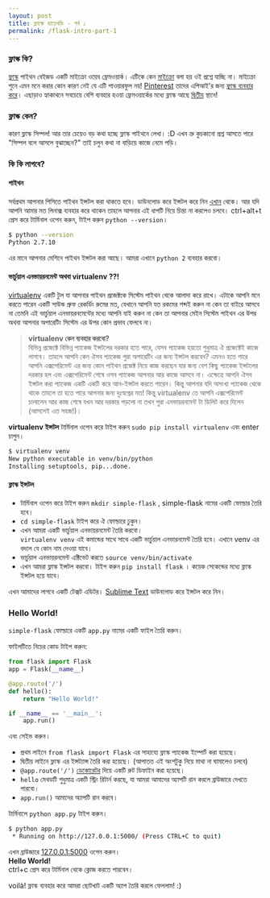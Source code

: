 ```yaml
---
layout: post
title: ফ্লাস্কে হাতেখড়ি - পর্ব ১
permalink: /flask-intro-part-1
---
```

### ফ্লাস্ক কি?
[ফ্লাস্ক][flask] পাইথন বেইজড একটি মাইক্রো ওয়েব ফ্রেমওয়ার্ক। 
এটিকে কেন [মাইক্রো][why-called-micro] বলা হয় ওই প্রশ্নে যাচ্ছি না।  মাইক্রো শুনে এমন মনে করার কোন কারণ নেই যে এটি পাওয়ারফুল নয়! [Pinterest][pinterest] তাদের এপিআই'র জন্য [ফ্লাস্ক ব্যবহার করে][pinterest-use-flask-quora]। এছাড়াও হ্যাকাথনে সবচেয়ে বেশি ব্যবহার হওয়া ফ্রেমওয়ার্কের মধ্যে ফ্লাস্ক আছে [দ্বিতীয়][flask-in-hackathon] স্থানে! 

### ফ্লাস্ক কেন?
কারণ ফ্লাস্ক সিম্পল! আর তার চেয়েও বড় কথা হচ্ছে ফ্লাস্ক পাইথনে লেখা। :D
এখন ভ্রু কুচকানো প্রশ্ন আসতে পারে "সিম্পল বলে আসলে বুঝাচ্ছেন?"
তাই চলুন কথা না বাড়িয়ে কাজে নেমে পড়ি। 

### কি কি লাগবে?

#### পাইথন  

সর্বপ্রথম আপনার পিসিতে পাইথন ইন্সটল করা থাকতে হবে। ডাউনলোড করে ইন্সটল করে নিন [এখান][download-python] থেকে। 
আর যদি আপনি আমার মত লিনাক্স ব্যবহার করে থাকেন তাহলে আপনার এই ধাপটি নিয়ে চিন্তা না করলেও চলবে। ctrl+alt+t প্রেস করে টার্মিনাল ওপেন করুন, টাইপ করুন `python --version`। 	

```bash	
$ python --version
Python 2.7.10
```

এর মানে আপনার মেশিনে পাইথন ইন্সটল করা আছে। আমরা এখানে `python 2` ব্যবহার করবো। 

#### ভার্চুয়াল এনভায়রনমেন্ট অথবা virtualenv ??!

[virtualenv][virtualenv] একটি টুল যা আপনার পাইথন প্রজেক্টকে সিস্টেম পাইথন থেকে আলাদা করে রাখে। এটাকে আপনি মনে করতে পারেন একটি সাউন্ড প্রুফ রেকর্ডিং রুমের মত, যেখানে আপনি যত রকমের শব্দই করুন না কেন তা বাইরে আসবে না তেমনি এই ভার্চুয়াল এনভায়রনমেন্টের মধ্যে আপনি যাই করুন না কেন তা আপনার মেইন সিস্টেম পাইথন এর উপর অথবা আপনার অপারেটিং সিস্টেম এর উপর কোন প্রভাব ফেলবে না। 

> **virtualenv কেন ব্যবহার করবো?**  
> বিভিন্ন প্রজেক্টে বিভিন্ন প্যাকেজ ইন্সটলের দরকার হতে পারে, যেসব প্যাকেজ হয়তো শুধুমাত্র ঐ প্রজেক্টেই কাজে লাগবে। তাহলে আপনি কেন ঐসব প্যাকেজ পুরা অপারেটিং এর জন্য ইন্সটল করবেন? এমনও হতে পারে আপনি এক্সপেরিমেন্ট এর জন্য কোন পাইথন প্রজেক্ট নিয়ে কাজ করছেন যার জন্য বেশ কিছু প্যাকেজ ইন্সটলের দরকার হল এবং এক্সপেরিমেন্ট শেষে ওসব প্যাকেজ আপনার আর কাজে আসবে না। এক্ষেত্রে আপনি ঐসব ইন্সটল করা প্যাকেজ একটি একটি করে আন-ইন্সটল করতে পারেন। কিন্তু আপনার যদি অসংখ্য প্যাকেজ থেকে থাকে তাহলে তা হতে পারে আপনার জন্য দুঃস্বপ্নের মত! কিন্তু virtualenv তে আপনি এক্সপেরিমেন্ট চালালেন আর কাজ শেষে যখন আর দরকার পড়লো না তখন পুরা এনভায়রনমেন্ট টা ডিলিট করে দিলেন (আসলেই এত সহজ!)। 


**virtualenv ইন্সটল** 
টার্মিনাল ওপেন করে টাইপ করুন `sudo pip install virtualenv` এবং enter চাপুন।  

```bash   
$ virtualenv venv
New python executable in venv/bin/python
Installing setuptools, pip...done.
```


#### ফ্লাস্ক ইন্সটল   
* টার্মিনাল ওপেন করে টাইপ করুন `mkdir simple-flask` , simple-flask নামের একটি ফোল্ডার তৈরি হবে।
*  `cd simple-flask` টাইপ করে ঐ ফোল্ডারে ঢুকুন।
*  এখন আমরা একটি ভার্চুয়াল এনভায়রনমেন্ট তৈরি করবো।  
   `virtualenv venv`  এই কমান্ডের সাথে সাথে একটি ভার্চুয়াল এনভারনমেন্ট তৈরি হবে। এখানে venv এর বদলে যে কোন নাম দেওয়া যাবে।  
*  ভার্চুয়াল এনভায়রনমেন্ট এক্টিভেট করতে `source venv/bin/activate`
*  এখন আমরা ফ্লাস্ক ইন্সটল করবো। 
   টাইপ করুন `pip install flask` ।
   কয়েক সেকেন্ডের মধ্যে ফ্লাস্ক ইন্সটল হয়ে যাবে। 


এখন আমাদের লাগবে একটি টেক্সট এডিটর। [Sublime Text][sublime-text] ডাউনলোড করে ইন্সটল করে নিন। 


### Hello World!

`simple-flask` ফোল্ডারে একটি `app.py` নামের একটি ফাইল তৈরি করুন। 

ফাইলটিতে নিচের কোড টাইপ করুন:

```python
from flask import Flask
app = Flask(__name__)

@app.route('/')
def hello():
	return "Hello World!"

if __name__ == '__main__':
	app.run()
```

এবং সেইভ করুন।

* প্রথম লাইনে `from flask import Flask` এর সাহায্যে ফ্লাস্ক প্যাকেজ ইম্পোর্ট করা হয়েছে।   
*  দ্বিতীয় লাইনে ফ্লাস্ক এর ইন্সট্যান্স তৈরি করা হয়েছে। (আপাতত এই অংশটুকু নিয়ে মাথা না ঘামালেও চলবে) 
*  `@app.route('/')` [ডেকোরেটর][python-decorator] দিয়ে একটি রুট ডিফাইন করা হয়েছে। 
*  `hello` মেথডটি শুধুমাত্র একটি স্ট্রিং রিটার্ন করছে, যা আমরা আমাদের অ্যাপটি রান করলে ব্রাউজারে দেখতে পারবো। 
*  `app.run()` আমাদের অ্যাপটি রান করবে। 

টার্মিনালে `python app.py` টাইপ করুন। 

```bash
$ python app.py
 * Running on http://127.0.0.1:5000/ (Press CTRL+C to quit)

```  

এখন ব্রাউজারে [127.0.0.1:5000][localhost:5000] ওপেন করুন।  
**Hello World!**  
ctrl+c প্রেস করে টার্মিনাল থেকে ক্লোজ করতে পারবেন। 

voilà! ফ্লাস্ক ব্যবহার করে আমরা ছোটখাট একটি অ্যাপ তৈরি করলে ফেললাম! :) 










[flask]:  http://flask.pocoo.org/
[why-called-micro]:  https://en.wikipedia.org/wiki/Microframework
[pinterest]:  https://www.pinterest.com/
[pinterest-use-flask-quora]: https://www.quora.com/What-challenges-has-Pinterest-encountered-with-Flask/answer/Steve-Cohen?srid=hXZd&share=1
[flask-in-hackathon]: http://techcrunch.com/2015/07/28/which-programming-languages-get-used-most-at-hackathons/
[download-python]: https://www.python.org/downloads/
[virtualenv]: https://virtualenv.pypa.io/en/latest/
[sublime-text]: https://www.sublimetext.com/
[python-decorator]: https://realpython.com/blog/python/primer-on-python-decorators/
[localhost:5000]: http://127.0.0.1:5000/
